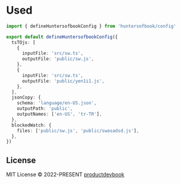 # Used

```ts
import { defineHuntersofbookConfig } from 'huntersofbook/config'

export default defineHuntersofbookConfig({
  tsTOjs: [
    {
      inputFile: 'src/sw.ts',
      outputFile: 'public/sw.js',
    },
    {
      inputFile: 'src/sw.ts',
      outputFile: 'public/yen1i1.js',
    },
  ],
  jsonCopy: {
    schema: 'language/en-US.json',
    outputPath: 'public',
    outputNames: ['en-US', 'tr-TR'],
  },
  blockedWatch: {
    files: ['public/sw.js', 'public/swasadsd.js'],
  },
})
```

## License

MIT License © 2022-PRESENT [productdevbook](https://github.com/productdevbook)
